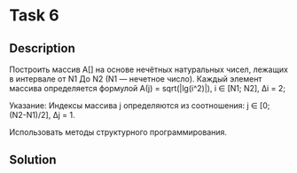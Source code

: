 # Task 6

## Description

Построить массив А\[\] на основе нечётных натуральных чисел, лежащих в интервале от N1 До N2 (N1 — нечетное число). Каждый элемент массива определяется формулой А(j) = sqrt(|lg(i^2)|), i ∈ \[N1; N2\], Δi = 2;

Указание:
Индексы массива j определяются из соотношения:
j ∈ \[0; (N2-N1)/2\], Δj = 1.

Использовать методы структурного программирования.

## Solution

```C++

```